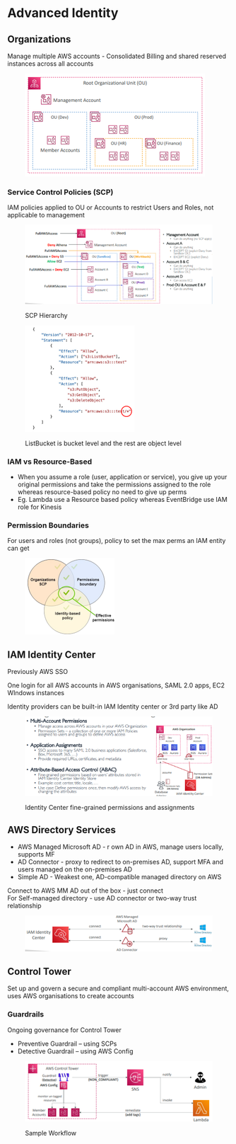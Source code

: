 # Advanced Identity

## Organizations

Manage multiple AWS accounts - Consolidated Billing and shared reserved instances across all accounts

<div align="left"><figure><img src="../../.gitbook/assets/image (7) (1) (1).png" alt=""><figcaption></figcaption></figure></div>

### Service Control Policies (SCP)

IAM policies applied to OU or Accounts to restrict Users and Roles, not applicable to management

<div align="left"><figure><img src="../../.gitbook/assets/image (8) (1) (1).png" alt=""><figcaption><p>SCP Hierarchy</p></figcaption></figure></div>

<div align="left"><figure><img src="../../.gitbook/assets/image (9) (1).png" alt=""><figcaption><p>ListBucket is bucket level and the rest are object level</p></figcaption></figure></div>

### IAM vs Resource-Based

* When you assume a role (user, application or service), you give up your original permissions and take the permissions assigned to the role whereas resource-based policy no need to give up perms
* Eg. Lambda use a Resource based policy whereas EventBridge use IAM role for Kinesis

### Permission Boundaries

For users and roles (not groups), policy to set the max perms an IAM entity can get

<div align="left"><figure><img src="../../.gitbook/assets/image (10).png" alt=""><figcaption></figcaption></figure></div>

## IAM Identity Center

Previously AWS SSO

One login for all AWS accounts in AWS organisations, SAML 2.0 apps, EC2 WIndows instances

Identity providers can be built-in IAM Identity center or 3rd party like AD

<div align="left"><figure><img src="../../.gitbook/assets/image (11).png" alt=""><figcaption><p>Identity Center fine-grained permissions and assignments</p></figcaption></figure></div>

## AWS Directory Services

* AWS Managed Microsoft AD - r own AD in AWS, manage users locally, supports MF
* AD Connector - proxy to redirect to on-premises AD, support MFA and users managed on the on-premises AD
* Simple AD - Weakest one, AD-compatible managed directory on AWS

Connect to AWS MM AD out of the box - just connect\
For Self-managed directory - use AD connector or two-way trust relationship

<div align="left"><figure><img src="../../.gitbook/assets/image (13).png" alt=""><figcaption></figcaption></figure></div>

## Control Tower

Set up and govern a secure and compliant multi-account AWS environment, uses AWS organisations to create accounts

### Guardrails

Ongoing governance for Control Tower

* Preventive Guardrail – using SCPs
* Detective Guardrail – using AWS Config

<div align="left"><figure><img src="../../.gitbook/assets/image (14).png" alt=""><figcaption><p>Sample Workflow</p></figcaption></figure></div>
